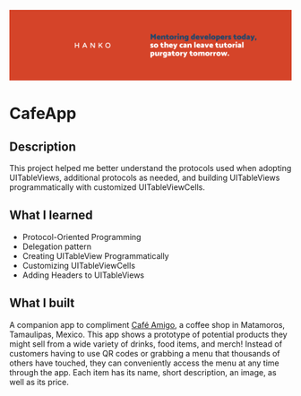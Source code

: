 ![Hanko Banner](Documentation/Banner.png)

# CafeApp


## Description

This project helped me better understand the protocols used when adopting UITableViews, additional protocols as needed, and building UITableViews programmatically with customized UITableViewCells.  

## What I learned

* Protocol-Oriented Programming
* Delegation pattern
* Creating UITableView Programmatically
* Customizing UITableViewCells
* Adding Headers to UITableViews 

## What I built

A companion app to compliment <a href="https://www.facebook.com/cafeamigotam/">Café Amigo</a>, a coffee shop in Matamoros, Tamaulipas, Mexico. This app shows a prototype of potential products they might sell from a wide variety of drinks, food items, and merch! Instead of customers having to use QR codes or grabbing a menu that thousands of others have touched, they can conveniently access the menu at any time through the app. Each item has its name, short description, an image, as well as its price.
